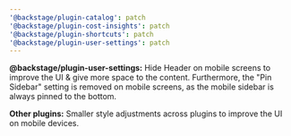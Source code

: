 ```yaml
---
'@backstage/plugin-catalog': patch
'@backstage/plugin-cost-insights': patch
'@backstage/plugin-shortcuts': patch
'@backstage/plugin-user-settings': patch
---
```


**@backstage/plugin-user-settings:** Hide Header on mobile screens to improve the UI & give more space to the content. Furthermore, the "Pin Sidebar" setting is removed on mobile screens, as the mobile sidebar is always pinned to the bottom.

**Other plugins:** Smaller style adjustments across plugins to improve the UI on mobile devices.
